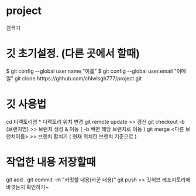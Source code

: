 # project
겜색기

# 깃 초기설정. (다른 곳에서 할때)
$ git config --global user.name "이름"
$ git config --global user.email "이메일"
git clone htttps://github.com/chlwlsgh777/project.git

# 깃 사용법
cd 디렉토리명   * 디렉토리 위치 변경
git remote update >> 갱신
git checkout -b (브랜치명)  >> 브랜치 생성 & 이동 ( -b 빼면 해당 브랜치로 이동 )
git merge <다른 브랜치이름> >> 브랜치 합치기 ( 현재 위치한 브랜치 기준으로 )


# 작업한 내용 저장할때
git add .
git commit -m "커밋할 내용(바꾼 내용)"
git push >> 깃허브 레포지토리에 바꼇는지 확인하기~




